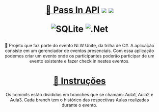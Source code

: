 
<h1 align="center">
    <a href="#">🔗 Pass In API</a>
    
<img src="https://img.shields.io/static/v1?label&message=NLW Unite&color=7159c1&style=for-the-badge&logo"/>
<img src="https://img.shields.io/static/v1?label=Status&message=Finalizado&color=044B7F&style=for-the-badge&logo"/>

![SQLite](https://img.shields.io/badge/sqlite-%2307405e.svg?style=for-the-badge&logo=sqlite&logoColor=white)
![.Net](https://img.shields.io/badge/.NET-5C2D91?style=for-the-badge&logo=.net&logoColor=white) 


    
</h1>
<p align="center">🚀 Projeto que faz parte do evento NLW Unite, da trilha de C#. A aplicação consiste em um gerenciador de eventos presenciais. Com essa aplicação podemos criar um evento onde os participantes poderão participar de um evento existente e fazer check in nestes eventos.</p>

<h1 align="center">
    <a href="#">🔗 Instruções</a></h1>

<p align="center"> Os commits estão divididos em branches que se chamam: Aula1, Aula2 e Aula3. Cada branch tem o histórico das respectivas Aulas realizadas durante o evento.</p>